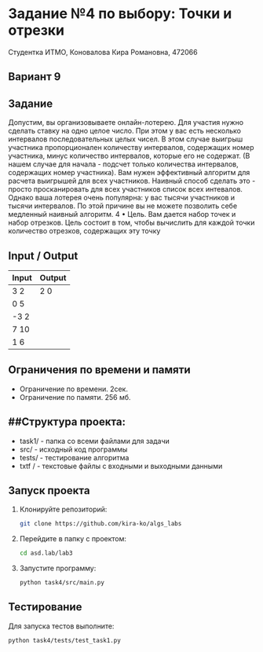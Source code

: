 Задание №4 по выбору: Точки и отрезки
====
Студентка ИТМО, Коновалова Кира Романовна, 472066

Вариант 9
----

Задание
---
Допустим, вы организовываете онлайн-лотерею. Для участия нужно сделать ставку на одно целое число. При этом у вас есть несколько интервалов последовательных целых чисел. В этом случае выигрыш участника пропорционален количеству интервалов, содержащих номер участника, минус количество интервалов, которые его не содержат. (В нашем случае для начала - подсчет только количества интервалов, содержащих номер участника). Вам нужен эффективный алгоритм для расчета выигрышей для всех участников. Наивный способ сделать это - просто просканировать для всех участников список всех интевалов. Однако ваша лотерея очень популярна: у вас тысячи участников и тысячи интервалов. По этой причине вы не можете позволить себе медленный наивный алгоритм. 4 • Цель. Вам дается набор точек и набор отрезков. Цель состоит в том, чтобы вычислить для каждой точки количество отрезков, содержащих эту точку


Input / Output
----

| Input | Output |
|-------|--------|
| 3 2   | 2 0    |
| 0 5   |        |
 | -3 2  |        |
| 7 10  |        |
| 1 6   |        |


## Ограничения по времени и памяти

- Ограничение по времени. 2сек.
- Ограничение по памяти. 256 мб.

##Структура проекта:
-------
* task1/ - папка со всеми файлами для задачи
* src/ - исходный код программы
* tests/ - тестирование алгоритма
* txtf / - текстовые файлы с входными и выходными данными

## Запуск проекта
1. Клонируйте репозиторий:
   ```bash
   git clone https://github.com/kira-ko/algs_labs
   ```
2. Перейдите в папку с проектом:
   ```bash
   cd asd.lab/lab3
   ```
3. Запустите программу:
   ```bash
   python task4/src/main.py
   ```
## Тестирование

Для запуска тестов выполните:
   ```bash
   python task4/tests/test_task1.py
   ```
